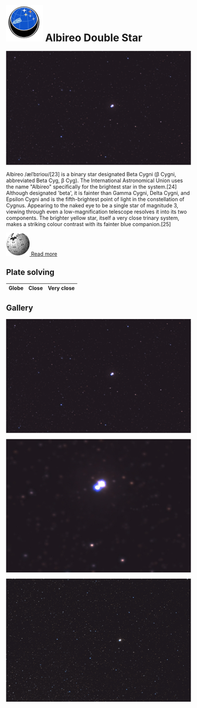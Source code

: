# ![](..//Imaging//Common/pyl-tiny.png) Albireo Double Star
![](..//Imaging//HD/Albireo_Double_Star+00+co.jpg)

Albireo /ælˈbɪrioʊ/[23] is a binary star designated Beta Cygni (β Cygni, abbreviated Beta Cyg, β Cyg). The International Astronomical Union uses the name "Albireo" specifically for the brightest star in the system.[24] Although designated 'beta', it is fainter than Gamma Cygni, Delta Cygni, and Epsilon Cygni and is the fifth-brightest point of light in the constellation of Cygnus. Appearing to the naked eye to be a single star of magnitude 3, viewing through even a low-magnification telescope resolves it into its two components. The brighter yellow star, itself a very close trinary system, makes a striking colour contrast with its fainter blue companion.[25]

[![](..//Imaging//Common/Wikipedia.png) Read more](https://en.wikipedia.org/wiki/Albireo)
## Plate solving 

| Globe | Close | Very close |
| ----- | ----- | ----- |


## Gallery
![IMG](..//Imaging//HD/Albireo_Double_Star+00+co.jpg) 

![IMG](..//Imaging//HD/Albireo_Double_Star+01+co.jpg) 

![IMG](..//Imaging//HD/Albireo_Double_Star+02+co.jpg) 

